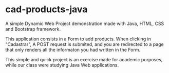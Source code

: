 # cad-products-java
A simple Dynamic Web Project demonstration made with Java, HTML, CSS and Bootstrap framework.

This application consists in a Form to add products. When clicking in "Cadastrar", A POST request is submited, and you are redirected to a page that only renders all the informaton you had written in the Form.

This simple and quick project is an exercise made for academic purposes, while our class were studying Java Web applications.
